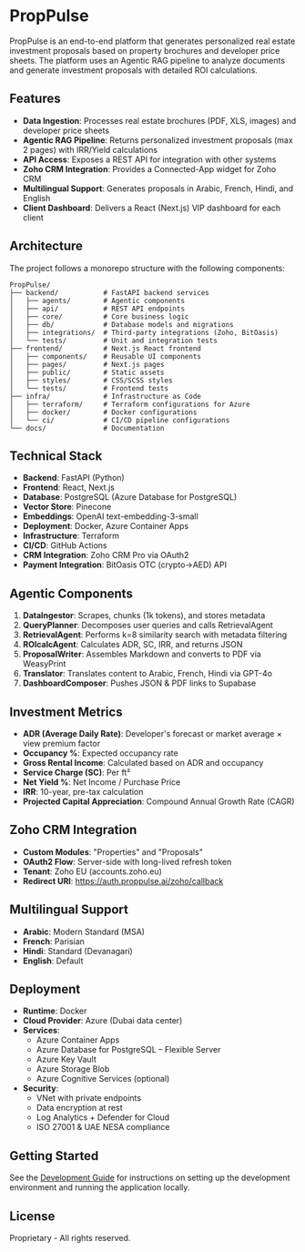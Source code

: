 # PropPulse

PropPulse is an end-to-end platform that generates personalized real estate investment proposals based on property brochures and developer price sheets. The platform uses an Agentic RAG pipeline to analyze documents and generate investment proposals with detailed ROI calculations.

## Features

- **Data Ingestion**: Processes real estate brochures (PDF, XLS, images) and developer price sheets
- **Agentic RAG Pipeline**: Returns personalized investment proposals (max 2 pages) with IRR/Yield calculations
- **API Access**: Exposes a REST API for integration with other systems
- **Zoho CRM Integration**: Provides a Connected-App widget for Zoho CRM
- **Multilingual Support**: Generates proposals in Arabic, French, Hindi, and English
- **Client Dashboard**: Delivers a React (Next.js) VIP dashboard for each client

## Architecture

The project follows a monorepo structure with the following components:

```
PropPulse/
├── backend/           # FastAPI backend services
│   ├── agents/        # Agentic components
│   ├── api/           # REST API endpoints
│   ├── core/          # Core business logic
│   ├── db/            # Database models and migrations
│   ├── integrations/  # Third-party integrations (Zoho, BitOasis)
│   └── tests/         # Unit and integration tests
├── frontend/          # Next.js React frontend
│   ├── components/    # Reusable UI components
│   ├── pages/         # Next.js pages
│   ├── public/        # Static assets
│   ├── styles/        # CSS/SCSS styles
│   └── tests/         # Frontend tests
├── infra/             # Infrastructure as Code
│   ├── terraform/     # Terraform configurations for Azure
│   ├── docker/        # Docker configurations
│   └── ci/            # CI/CD pipeline configurations
└── docs/              # Documentation
```

## Technical Stack

- **Backend**: FastAPI (Python)
- **Frontend**: React, Next.js
- **Database**: PostgreSQL (Azure Database for PostgreSQL)
- **Vector Store**: Pinecone
- **Embeddings**: OpenAI text-embedding-3-small
- **Deployment**: Docker, Azure Container Apps
- **Infrastructure**: Terraform
- **CI/CD**: GitHub Actions
- **CRM Integration**: Zoho CRM Pro via OAuth2
- **Payment Integration**: BitOasis OTC (crypto→AED) API

## Agentic Components

1. **DataIngestor**: Scrapes, chunks (1k tokens), and stores metadata
2. **QueryPlanner**: Decomposes user queries and calls RetrievalAgent
3. **RetrievalAgent**: Performs k=8 similarity search with metadata filtering
4. **ROIcalcAgent**: Calculates ADR, SC, IRR, and returns JSON
5. **ProposalWriter**: Assembles Markdown and converts to PDF via WeasyPrint
6. **Translator**: Translates content to Arabic, French, Hindi via GPT-4o
7. **DashboardComposer**: Pushes JSON & PDF links to Supabase

## Investment Metrics

- **ADR (Average Daily Rate)**: Developer's forecast or market average × view premium factor
- **Occupancy %**: Expected occupancy rate
- **Gross Rental Income**: Calculated based on ADR and occupancy
- **Service Charge (SC)**: Per ft²
- **Net Yield %**: Net Income / Purchase Price
- **IRR**: 10-year, pre-tax calculation
- **Projected Capital Appreciation**: Compound Annual Growth Rate (CAGR)

## Zoho CRM Integration

- **Custom Modules**: "Properties" and "Proposals"
- **OAuth2 Flow**: Server-side with long-lived refresh token
- **Tenant**: Zoho EU (accounts.zoho.eu)
- **Redirect URI**: https://auth.proppulse.ai/zoho/callback

## Multilingual Support

- **Arabic**: Modern Standard (MSA)
- **French**: Parisian
- **Hindi**: Standard (Devanagari)
- **English**: Default

## Deployment

- **Runtime**: Docker
- **Cloud Provider**: Azure (Dubai data center)
- **Services**:
  - Azure Container Apps
  - Azure Database for PostgreSQL – Flexible Server
  - Azure Key Vault
  - Azure Storage Blob
  - Azure Cognitive Services (optional)
- **Security**:
  - VNet with private endpoints
  - Data encryption at rest
  - Log Analytics + Defender for Cloud
  - ISO 27001 & UAE NESA compliance

## Getting Started

See the [Development Guide](./docs/development.md) for instructions on setting up the development environment and running the application locally.

## License

Proprietary - All rights reserved.

